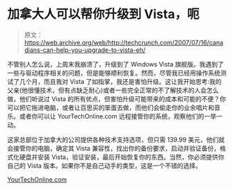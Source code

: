 # 加拿大人可以帮你升级到 Vista，呃

> 原文：<https://web.archive.org/web/http://techcrunch.com/2007/07/16/canadians-can-help-you-upgrade-to-vista-eh/>

不管别人怎么说，上周末我崩溃了，升级到了 Windows Vista 旗舰版。我遇到了一些与驱动程序相关的问题，但是能够顺利恢复。然而，尽管我已经用操作系统测试了几个月，而且我对 Vista 了如指掌，我还是害怕升级。这让我开始思考:我的父亲(他很懂技术，但有点缺乏耐心)或者一些完全正常的不了解技术的人会怎么做，他们听说过 Vista 的所有优点，但害怕升级可能带来的成本和可能的不便？你可以把它拖进电脑，或者让百思买的笨蛋去做，而他们会偷走你的业余唱片和音乐。或者你可以让 YourTechOnline.com 远程接管你的系统，观察他们的一举一动。

这家总部位于加拿大的公司提供各种技术支持选项，但只需 139.99 美元，他们就会接管你的电脑，确定其 Vista 兼容性，找出你的备份要求，启动并验证备份，格式化硬盘并安装 Vista，验证安装，最后开始恢复你的东西。当然，你必须提供你自己的 Vista 版本。如果你不是自己动手的类型，这是一个不错的选择。

[YourTechOnline.com
](https://web.archive.org/web/20151112130936/http://www.yourtechonline.com/index.php)